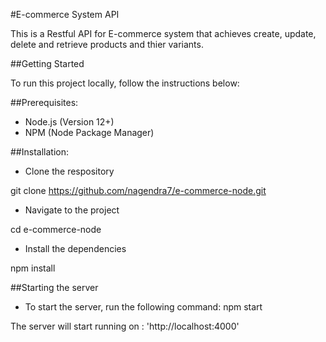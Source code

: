 #E-commerce System API

This is a Restful API for E-commerce system that achieves create, update, delete and retrieve products and thier variants.

##Getting Started

To run this project locally, follow the instructions below:

##Prerequisites:
- Node.js (Version 12+)
- NPM (Node Package Manager)

##Installation:
- Clone the respository
  
git clone https://github.com/nagendra7/e-commerce-node.git

- Navigate to the project
  
cd e-commerce-node

- Install the dependencies
  
npm install

##Starting the server
- To start the server, run the following command:
npm start

The server will start running on : 'http://localhost:4000'






